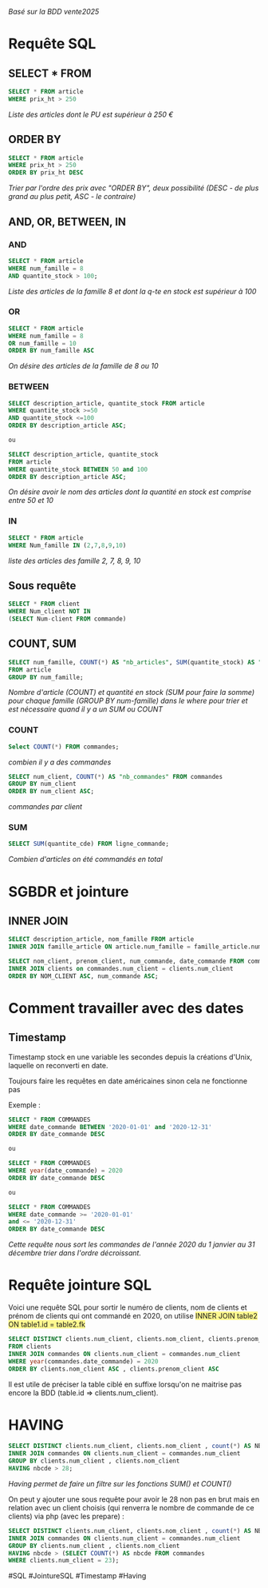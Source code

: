 *Basé sur la BDD vente2025*

# Requête SQL

## SELECT * FROM

``` SQL
SELECT * FROM article
WHERE prix_ht > 250
```
*Liste des articles dont le PU est supérieur à 250 €*

## ORDER BY
``` SQL
SELECT * FROM article
WHERE prix_ht > 250
ORDER BY prix_ht DESC
```
*Trier par l'ordre des prix avec "ORDER BY", deux possibilité (DESC - de plus grand au plus petit, ASC - le contraire)*

## AND, OR, BETWEEN, IN

### AND
``` SQL
SELECT * FROM article
WHERE num_famille = 8
AND quantite_stock > 100;
```
*Liste des articles de la famille 8 et dont la q-te en stock est supérieur à 100*

### OR
``` SQL
SELECT * FROM article
WHERE num_famille = 8
OR num_famille = 10
ORDER BY num_famille ASC
```
*On désire des articles de la famille de 8 ou 10*

### BETWEEN
``` SQL
SELECT description_article, quantite_stock FROM article
WHERE quantite_stock >=50
AND quantite_stock <=100
ORDER BY description_article ASC;

ou

SELECT description_article, quantite_stock
FROM article
WHERE quantite_stock BETWEEN 50 and 100
ORDER BY description_article ASC;
```
*On désire avoir le nom des articles dont la quantité en stock est comprise entre 50 et 10*

### IN
``` SQL
SELECT * FROM article
WHERE Num_famille IN (2,7,8,9,10)
```
*liste des articles des famille 2, 7, 8, 9, 10*

## Sous requête

``` SQL
SELECT * FROM client
WHERE Num_client NOT IN
(SELECT Num-client FROM commande)
```

## COUNT, SUM

``` SQL
SELECT num_famille, COUNT(*) AS "nb_articles", SUM(quantite_stock) AS "Quantité_en_stock"
FROM article
GROUP BY num_famille;
```
*Nombre d'article (COUNT) et quantité en stock (SUM pour faire la somme) pour chaque famille (GROUP BY num-famille) dans le where pour trier et est nécessaire quand il y a un SUM ou COUNT*
### COUNT

``` SQL
Select COUNT(*) FROM commandes;
```
*combien il y a des commandes*

``` SQL
SELECT num_client, COUNT(*) AS "nb_commandes" FROM commandes
GROUP BY num_client
ORDER BY num_client ASC;
```
*commandes par client*

### SUM

``` SQL
SELECT SUM(quantite_cde) FROM ligne_commande;
```
*Combien d'articles on été commandés en total*
  

# SGBDR et jointure

## INNER JOIN

``` SQL
SELECT description_article, nom_famille FROM article
INNER JOIN famille_article ON article.num_famille = famille_article.num_famille;
```

``` SQL
SELECT nom_client, prenom_client, num_commande, date_commande FROM commandes
INNER JOIN clients on commandes.num_client = clients.num_client
ORDER BY NOM_CLIENT ASC, num_commande ASC;
```

# Comment travailler avec des dates

## Timestamp

Timestamp stock en une variable les secondes depuis la créations d'Unix, laquelle on reconverti en date.

Toujours faire les requêtes en date américaines sinon cela ne fonctionne pas

Exemple :
```SQL
SELECT * FROM COMMANDES
WHERE date_commande BETWEEN '2020-01-01' and '2020-12-31'
ORDER BY date_commande DESC

ou

SELECT * FROM COMMANDES
WHERE year(date_commande) = 2020
ORDER BY date_commande DESC

ou

SELECT * FROM COMMANDES
WHERE date_commande >= '2020-01-01' 
and <= '2020-12-31'
ORDER BY date_commande DESC
```
*Cette requête nous sort les commandes de l'année 2020 du 1 janvier au 31 décembre trier dans l'ordre décroissant.*

# Requête jointure SQL

Voici une requête SQL pour sortir le numéro de clients, nom de clients et prénom de clients qui ont commandé en 2020, on utilise <span style="background:#fff88f">INNER JOIN table2 ON table1.id = table2.fk</span>
```SQL
SELECT DISTINCT clients.num_client, clients.nom_client, clients.prenom_client 
FROM clients
INNER JOIN commandes ON clients.num_client = commandes.num_client
WHERE year(commandes.date_commande) = 2020
ORDER BY clients.nom_client ASC , clients.prenom_client ASC
```
Il est utile de préciser la table ciblé en suffixe lorsqu'on ne maitrise pas encore la BDD (table.id => clients.num_client).

# HAVING

```SQL
SELECT DISTINCT clients.num_client, clients.nom_client , count(*) AS NBCDE FROM clients
INNER JOIN commandes ON clients.num_client = commandes.num_client
GROUP BY clients.num_client , clients.nom_client
HAVING nbcde > 28;
```
*Having permet de faire un filtre sur les fonctions SUM() et COUNT()*


On peut y ajouter une sous requête pour avoir le 28 non pas en brut mais en relation avec un client choisis (qui renverra le nombre de commande de ce clients) via php (avec les prepare) :
``` SQL
SELECT DISTINCT clients.num_client, clients.nom_client , count(*) AS NBCDE FROM clients
INNER JOIN commandes ON clients.num_client = commandes.num_client
GROUP BY clients.num_client , clients.nom_client
HAVING nbcde > (SELECT COUNT(*) AS nbcde FROM commandes
WHERE clients.num_client = 23);
```

#SQL  #JointureSQL #Timestamp #Having 

